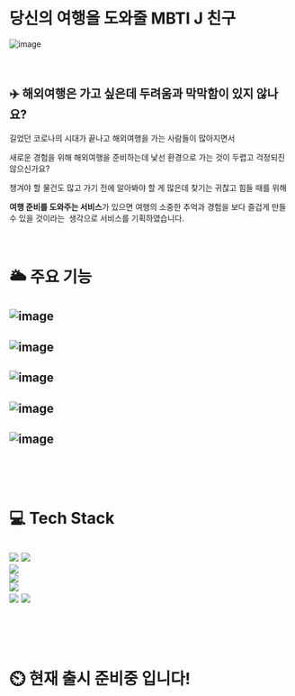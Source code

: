 # 당신의 여행을 도와줄 MBTI J 친구
![image](https://github.com/TRIP-J/backend/assets/109573487/7c10842c-a8e4-4695-8425-d472d7d60172)
<br><br><br>

## ✈️ 해외여행은 가고 싶은데 두려움과 막막함이 있지 않나요?

길었던 코로나의 시대가 끝나고 해외여행을 가는 사람들이 많아지면서

새로운 경험을 위해 해외여행을 준비하는데 낯선 환경으로 가는 것이 두렵고 걱정되진 않으신가요? 
 
챙겨야 할 물건도 많고 가기 전에 알아봐야 할 게 많은데 찾기는 귀찮고 힘들 때를 위해

**여행 준비를 도와주는 서비스**가 있으면 여행의 소중한 추억과 경험을 보다 즐겁게 만들 수 있을 것이라는  
생각으로 서비스를 기획하였습니다.
<br><br><br>

# 🌥️ 주요 기능
![image](https://github.com/TRIP-J/backend/assets/109573487/2af7a1d1-0b84-4e83-96eb-f0c9572e3d02)
---

![image](https://github.com/TRIP-J/backend/assets/109573487/f39581d9-81e0-44a7-9fef-725fab6876ec)
---

![image](https://github.com/TRIP-J/backend/assets/109573487/3a94cfdc-f95a-4c56-bd51-adcba417f3c5)
---

![image](https://github.com/TRIP-J/backend/assets/109573487/99002139-a385-44cf-8511-982a46f16c53)
---

![image](https://github.com/TRIP-J/backend/assets/109573487/d7d99751-2361-4d89-b478-d4fb19534723)
---
<br><br><br>

# 💻 Tech Stack
<img src="https://img.shields.io/badge/spring boot-6DB33F?style=for-the-badge&logo=springboot&logoColor=white"> <img src="https://img.shields.io/badge/gradle-02303A?style=for-the-badge&logo=gradle&logoColor=white"><br>
<img src="https://img.shields.io/badge/mysql-4479A1?style=for-the-badge&logo=mysql&logoColor=white"><br>
<img src="https://img.shields.io/badge/json web tokens-000000?style=for-the-badge&logo=jsonwebtokens&logoColor=white"><br>
<img src="https://img.shields.io/badge/swagger-85EA2D?style=for-the-badge&logo=swagger&logoColor=white"><br>
<img src="https://img.shields.io/badge/docker-2496ED?style=for-the-badge&logo=docker&logoColor=white">
<img src="https://img.shields.io/badge/github actions-2088FF?style=for-the-badge&logo=githubactions&logoColor=white">
---
<br><br><br>



# ⏲️ 현재 출시 준비중 입니다!


